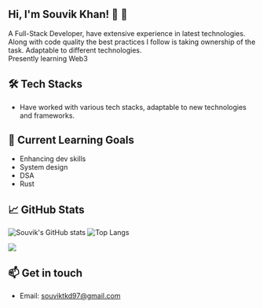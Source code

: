## Hi, I'm Souvik Khan! 👋 👦


A Full-Stack Developer, have extensive experience in latest technologies. Along with code quality the best practices I follow is taking ownership of the task.
Adaptable to different technologies.
<br/>
Presently learning Web3


## 🛠️ Tech Stacks

- Have worked with various tech stacks, adaptable to new technologies and frameworks.

## 🌱 Current Learning Goals

- Enhancing dev skills
- System design
- DSA
- Rust


## 📈 GitHub Stats

![Souvik's GitHub stats](https://github-readme-stats.vercel.app/api?username=isouvikkhan&theme=tokyonight&show_icons=true&hide=["issues"])
![Top Langs](https://github-readme-stats.vercel.app/api/top-langs/?username=isouvikkhan&theme=tokyonight&layout=compact)


 ![](https://komarev.com/ghpvc/?username=souvik97381)


## 📫 Get in touch

- Email: souviktkd97@gmail.com
